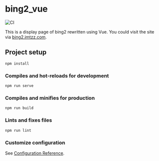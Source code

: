 # bing2_vue

![CI](https://github.com/tzzs/bing2_vue/workflows/CI/badge.svg)

This is a display page of bing2 rewritten using Vue. You could visit the site via [bing2.imtzz.com](https://bing2.imtzz.com).

## Project setup
```
npm install
```

### Compiles and hot-reloads for development
```
npm run serve
```

### Compiles and minifies for production
```
npm run build
```

### Lints and fixes files
```
npm run lint
```

### Customize configuration
See [Configuration Reference](https://cli.vuejs.org/config/).
